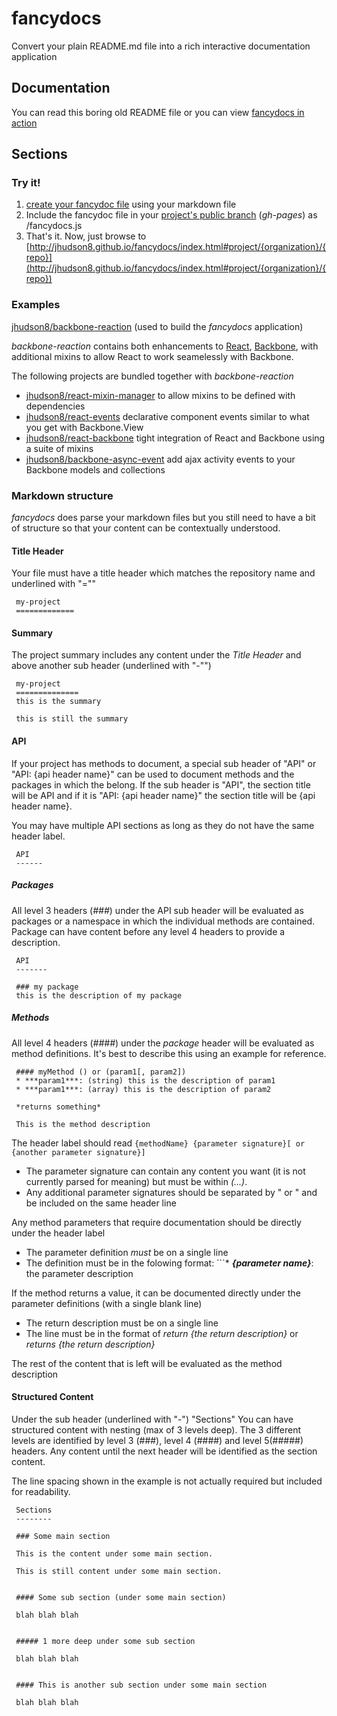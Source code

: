 fancydocs
=========

Convert your plain README.md file into a rich interactive documentation application

Documentation
-------------
You can read this boring old README file or you can view [fancydocs in action](http://jhudson8.github.io/fancydocs/index.html)


Sections
--------

### Try it!

1. [create your fancydoc file](http://jhudson8.github.io/fancydocs/index.html#create) using your markdown file
2. Include the fancydoc file in your [project's public branch](https://pages.github.com/) (*gh-pages*) as /fancydocs.js
3. That's it.  Now, just browse to [http://jhudson8.github.io/fancydocs/index.html#project/{organization}/{repo}](http://jhudson8.github.io/fancydocs/index.html#project/{organization}/{repo})


### Examples

[jhudson8/backbone-reaction](http://jhudson8.github.io/fancydocs/index.html#project/jhudson8/backbone-reaction) (used to build the *fancydocs* application)

*backbone-reaction* contains both enhancements to [React](http://facebook.github.io/react/), [Backbone](http://backbonejs.org/), with additional mixins to allow React to work seamelessly with Backbone.

The following projects are bundled together with *backbone-reaction*

* [jhudson8/react-mixin-manager](http://jhudson8.github.io/fancydocs/index.html#project/jhudson8/react-mixin-manager) to allow mixins to be defined with dependencies
* [jhudson8/react-events](http://jhudson8.github.io/fancydocs/index.html#project/jhudson8/react-events) declarative component events similar to what you get with Backbone.View
* [jhudson8/react-backbone](http://jhudson8.github.io/fancydocs/index.html#project/jhudson8/react-backbone) tight integration of React and Backbone using a suite of mixins
* [jhudson8/backbone-async-event](http://jhudson8.github.io/fancydocs/index.html#project/jhudson8/backbone-async-event) add ajax activity events to your Backbone models and collections


### Markdown structure

*fancydocs* does parse your markdown files but you still need to have a bit of structure so that your content can be contextually understood.

#### Title Header

Your file must have a title header which matches the repository name and underlined with "=""

```
 my-project
 =============
```

#### Summary

The project summary includes any content under the *Title Header* and above another sub header (underlined with "-"")
```
 my-project
 ==============
 this is the summary

 this is still the summary
```

#### API

If your project has methods to document, a special sub header of "API" or "API: {api header name}" can be used to document methods and the packages in which the belong.  If the sub header is "API", the section title will be API and if it is "API: {api header name}" the section title will be {api header name}.

You may have multiple API sections as long as they do not have the same header label.

```
 API
 ------
```

##### Packages

All level 3 headers (*###*) under the API sub header will be evaluated as packages or a namespace in which the individual methods are contained.  Package can have content before any level 4 headers to provide a description.

```
 API
 -------

 ### my package
 this is the description of my package
```

##### Methods

All level 4 headers (*####*) under the *package* header will be evaluated as method definitions.  It's best to describe this using an example for reference.

```
 #### myMethod () or (param1[, param2])
 * ***param1***: (string) this is the description of param1
 * ***param1***: (array) this is the description of param2

 *returns something*

 This is the method description
```

The header label should read ```{methodName} {parameter signature}[ or {another parameter signature}]```

* The parameter signature can contain any content you want (it is not currently parsed for meaning) but must be within *(...)*.
* Any additional parameter signatures should be separated by " or " and be included on the same header line


Any method parameters that require documentation should be directly under the header label
* The parameter definition *must* be on a single line
* The definition must be in the folowing format: ```* ***{parameter name}***: the parameter description


If the method returns a value, it can be documented directly under the parameter definitions (with a single blank line)

* The return description must be on a single line
* The line must be in the format of *return {the return description}* or *returns {the return description}*


The rest of the content that is left will be evaluated as the method description


#### Structured Content

Under the sub header (underlined with "-") "Sections" You can have structured content with nesting (max of 3 levels deep).  The 3 different levels are identified by level 3 (###), level 4 (####) and level 5(#####) headers.  Any content until the next header will be identified as the section content.

The line spacing shown in the example is not actually required but included for readability.

```
 Sections
 --------

 ### Some main section

 This is the content under some main section.

 This is still content under some main section.


 #### Some sub section (under some main section)

 blah blah blah


 ##### 1 more deep under some sub section

 blah blah blah


 #### This is another sub section under some main section

 blah blah blah
```